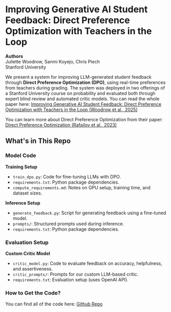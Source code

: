 # Improving Generative AI Student Feedback: Direct Preference Optimization with Teachers in the Loop
**Authors**  
Juliette Woodrow, Sanmi Koyejo, Chris Piech  
Stanford University

We present a system for improving LLM-generated student feedback through **Direct Preference Optimization (DPO)**, using real-time preferences from teachers during grading. The system was deployed in two offerings of a Stanford University course on probability and evaluated both through expert blind review and automated critic models. You can read the whole paper here: [Improving Generative AI Student Feedback: Direct Preference Optimization with Teachers in the Loop (Woodrow et al., 2025)](https://juliettewoodrow.github.io/paper-hosting/dpo_feedback.pdf)

You can learn more about Direct Preference Optimization from their paper: [Direct Preference Optimization (Rafailov et al., 2023)](https://arxiv.org/abs/2305.18290)

## What's in This Repo

### Model Code

**Training Setup**
- `train_dpo.py`: Code for fine-tuning LLMs with DPO.
- `requirements.txt`: Python package dependencies.
- `compute_requirements.md`: Notes on GPU setup, training time, and dataset sizes.

**Inference Setup**
- `generate_feedback.py`: Script for generating feedback using a fine-tuned model.
- `prompts/`: Structured prompts used during inference.
- `requirements.txt`: Python package dependencies. 

### Evaluation Setup

**Custom Critic Model**
- `critic_model.py`: Code to evaluate feedback on accuracy, helpfulness, and assertiveness.
- `critic_prompts/`: Prompts for our custom LLM-based critic.
- `requirements.txt`: Evaluation setup (uses OpenAI API).

### How to Get the Code? 
You can find all of the code here: [Github Repo](https://github.com/juliettewoodrow/dpo_feedback)

